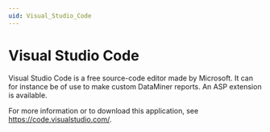 ```yaml
---
uid: Visual_Studio_Code
---
```


# Visual Studio Code

Visual Studio Code is a free source-code editor made by Microsoft. It can for instance be of use to make custom DataMiner reports. An ASP extension is available.

For more information or to download this application, see <https://code.visualstudio.com/>.
